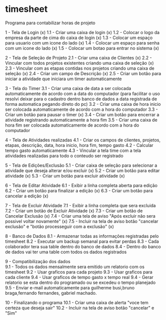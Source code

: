 # timesheet
Programa para contabilizar horas de projeto

1 - Tela de Login (x)
	1.1 - Criar uma caixa de login (x)
	1.2 - Colocar o logo da empresa da parte de cima do caixa de login (x)
	1.3 - Colocar um espaço para usuario com um icone do lado (x)
	1.4 - Colocar um espaço para senha com um icone do lado (x)
	1.5 - Colocar um botao para entrar no sistema (x)
  
2 - Tela de Seleção de Projeto
	2.1 - Criar uma caixa de Clientes (x)
	2.2 - Vincular com todos projetos existentes criando uma caixa de seleção (x)
	2.3 - Vincular com as etapas contidas nos projetos criando uma caixa de seleção (x)
	2.4 - Criar um campo de Descrição (x)
	2.5 - Criar um botão para iniciar a atividade que iniciara um timer automaticamente
  
3 - Tela do Timer
	3.1 - Criar uma caixa de data a ser colocada automaticamente de acordo com a data do computador (para facilitar o uso resolvi deixar para o cadastro dentro banco de dados a data registrada de forma automatica pegando direto do pc)
	3.2 - Criar uma caixa de hora inicio ser colocada automaticamente de acordo com a hora do computador
	3.3 - Criar um botão para pausar o timer (x)
	3.4 - Criar um botão para encerrar a atividade registrando automaticamente a hora fim
	3.5 - Criar uma caixa de hora fim ser colocada automaticamente de acordo com a hora do computador
  
4 - Tela de Atividades realizadas
	4.1 - Criar os campos de clientes, projetos, etapas, descrição, data, hora inicio, hora fim, tempo gasto
	4.2 - Calcular tempo gasto automaticamente
	4.3 - Vincular a tela time com a tela atividades realizadas para todo o conteudo ser registrado
  
5 - Tela de Edições/Exclusão
	5.1 - Criar caixa de seleção para selecionar a atividade que deseja alterar e/ou excluir (x)
	5.2 - Criar um botão para editar atividade (x)
	5.3 - Criar um botão para excluir atividade (x)
  
6 - Tela de Editar Atividade
	6.1 - Exibir a linha completa aberta para edição
	6.2 - Criar um botão para finalizar a edição (x)
	6.3 - Criar um botão para cancelar a edição (x)
  
7 - Tela de Excluir Atividade
	7.1 - Exibir a linha completa que sera excluida
	7.2 - Criar um botão de Excluir Atividade (x)
	7.3 - Criar um botão de Cancelar Exclusão (x)
	7.4 - Criar uma tela de aviso "Após excluir não sera possivel voltar novamente" (x)
	7.5 - Incluir na tela de aviso botão "cancelar exclusão" e "botão processeguir com a exclusão" (x)
  
8 - Banco de Dados
	8.1 - Armazenar todas as informações registradas pelo timesheet
	8.2 - Executar um backup semanal para evitar perdas
	8.3 - Cada colaborador tera sua table dentro do banco de dados
	8.4 - Dentro do banco de dados vai ter uma table com todos os dados registrados
  
9 - Compatibilização dos dados	
	9.1 - Todos os dados mensalmente sera emitido um relatorio com os timesheet
	9.2 - Usar graficos para cada projeto
	9.3 - Usar graficos para cada cliente
	9.4 - Usar graficos de tempo gasto x tempo real
	9.4 - Gerar relatorio se esta dentro do programado ou se excedeu o tempo planejado
	9.5 - Enviar e-mail automaticamente para guilherme busi,bruno braga,fernando fernandes, gabriel machado.
  
10 - Finalizando o programa
	10.1 - Criar uma caixa de alerta "voce tem certeza que deseja sair"
	10.2 - Incluir na tela de aviso botão "cancelar" e "Sim"
	

